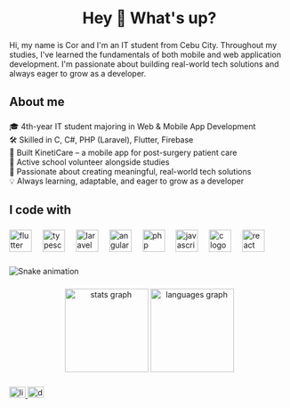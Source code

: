 <h1 align="center">Hey 👋 What's up?</h1>

###

<p align="left">Hi, my name is Cor and I'm an IT student from Cebu City. Throughout my studies, I've learned the fundamentals of both mobile and web application development. I'm passionate about building real-world tech solutions and always eager to grow as a developer.</p>

###

<h2 align="left">About me</h2>

###

<p align="left">🎓 4th-year IT student majoring in Web & Mobile App Development<br>🛠️ Skilled in C, C#, PHP (Laravel), Flutter, Firebase<br>📱 Built KinetiCare – a mobile app for post-surgery patient care<br>🤝 Active school volunteer alongside studies<br>🌱 Passionate about creating meaningful, real-world tech solutions<br>💡 Always learning, adaptable, and eager to grow as a developer</p>

###

<h2 align="left">I code with</h2>

###

<div align="left">
  <img src="https://cdn.jsdelivr.net/gh/devicons/devicon/icons/flutter/flutter-original.svg" height="40" alt="flutter logo"  />
  <img width="12" />
  <img src="https://cdn.jsdelivr.net/gh/devicons/devicon/icons/typescript/typescript-original.svg" height="40" alt="typescript logo"  />
  <img width="12" />
  <img src="https://cdn.jsdelivr.net/gh/devicons/devicon/icons/laravel/laravel-original.svg" height="40" alt="laravel logo"  />
  <img width="12" />
  <img src="https://cdn.jsdelivr.net/gh/devicons/devicon/icons/angularjs/angularjs-original.svg" height="40" alt="angularjs logo"  />
  <img width="12" />
  <img src="https://cdn.jsdelivr.net/gh/devicons/devicon/icons/php/php-original.svg" height="40" alt="php logo"  />
  <img width="12" />
  <img src="https://cdn.jsdelivr.net/gh/devicons/devicon/icons/javascript/javascript-original.svg" height="40" alt="javascript logo"  />
  <img width="12" />
  <img src="https://cdn.jsdelivr.net/gh/devicons/devicon/icons/c/c-original.svg" height="40" alt="c logo"  />
  <img width="12" />
  <img src="https://cdn.jsdelivr.net/gh/devicons/devicon/icons/react/react-original.svg" height="40" alt="react logo"  />
</div>

###

![Snake animation](https://github.com/coar14/coar14/blob/output/github-contribution-grid-snake.svg)

###

<div align="center">
  <img src="https://github-readme-stats.vercel.app/api?username=coar14&hide_title=false&hide_rank=false&show_icons=true&include_all_commits=true&count_private=true&disable_animations=false&theme=dracula&locale=en&hide_border=false&order=1" height="150" alt="stats graph"  />
  <img src="https://github-readme-stats.vercel.app/api/top-langs?username=coar14&locale=en&hide_title=false&layout=compact&card_width=320&langs_count=5&theme=dracula&hide_border=false&order=2" height="150" alt="languages graph"  />
</div>

###

<div align="left">
  <a href="https://www.linkedin.com/in/maricor-masong-2a23802b4/" target="_blank">
    <img src="https://raw.githubusercontent.com/maurodesouza/profile-readme-generator/master/src/assets/icons/social/linkedin/default.svg" width="29" height="20" alt="linkedin logo"  />
  </a>
  <a href="https://discordapp.com/users/775542965107556404" target="_blank">
    <img src="https://raw.githubusercontent.com/maurodesouza/profile-readme-generator/master/src/assets/icons/social/discord/default.svg" width="29" height="20" alt="discord logo"  />
  </a>
</div>

###

